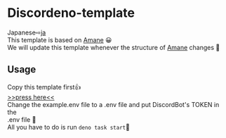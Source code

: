 # Discordeno-template
Japanese⇨[ja](https://github.com/Glan-Sheep/Discordeno-Template/blob/main/japanese.md)
<br>
This template is based on [Amane](https://github.com/Glan-Sheep/AmaneBot)
😀<br>
We will update this template whenever the structure of [Amane](https://github.com/Glan-Sheep/AmaneBot) changes 🥳
<br>
## Usage
Copy this template first👍
<br>
[>>press here<<](https://github.com/Glan-Sheep/Discordeno-template/generate)<br>
Change the example.env file to a .env file and put DiscordBot's TOKEN in the <br>.env file 🔐<br>
All you have to do is run ```deno task start```🦕<br>
